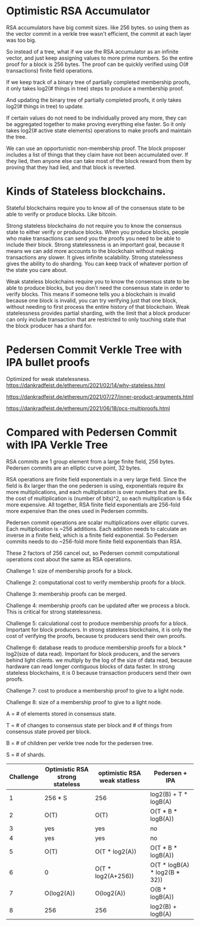 Optimistic RSA Accumulator
==============

RSA accumulators have big commit sizes. like 256 bytes.
so using them as the vector commit in a verkle tree wasn't efficient,
the commit at each layer was too big.

So instead of a tree, what if we use the RSA accumulator as an infinite vector, and just keep assigning values to more prime numbers.
So the entire proof for a block is 256 bytes.
The proof can be quickly verified using O(# transactions) finite field operations.

If we keep track of a binary tree of partially completed membership proofs,
it only takes log2(# things in tree) steps to produce a membership proof.

And updating the binary tree of partially completed proofs,
it only takes log2(# things in tree) to update.

If certain values do not need to be individually proved any more,
they can be aggregated together to make proving everything else faster.
So it only takes log2(# active state elements) operations to make proofs and maintain the tree.

We can use an opportunistic non-membership proof.
The block proposer  includes a list of things that they claim have not been accumulated over.
If they lied, then anyone else can take most of the block reward from them by proving that they had lied, and that block is reverted.

Kinds of Stateless blockchains.
=============

Stateful blockchains require you to know all of the consensus state to be able to verify or produce blocks. Like bitcoin.

Strong stateless blockchains do not require you to know the consensus state to either verify or produce blocks. When you produce blocks, people who make transactions can send you the proofs you need to be able to include their block.
Strong statelessness is an important goal, because it means we can add more accounts to the blockchain without making transactions any slower. It gives infinite scalability.
Strong statelessness gives the ability to do sharding. You can keep track of whatever portion of the state you care about.

Weak stateless blockchains require you to know the consensus state to be able to produce blocks, but you don't need the consensus state in order to verify blocks.
This means if someone tells you a blockchain is invalid because one block is invalid, you can try verifying just that one block, without needing to first process the entire history of that blockchain.
Weak statelessness provides partial sharding, with the limit that a block producer can only include transaction that are restricted to only touching state that the block producer has a shard for.

Pedersen Commit Verkle Tree with IPA bullet proofs
=============

Optimized for weak statelessness. https://dankradfeist.de/ethereum/2021/02/14/why-stateless.html

https://dankradfeist.de/ethereum/2021/07/27/inner-product-arguments.html

https://dankradfeist.de/ethereum/2021/06/18/pcs-multiproofs.html

Compared with Pedersen Commit with IPA Verkle Tree
========

RSA commits are 1 group element from a large finite field, 256 bytes.
Pedersen commits are an elliptic curve point, 32 bytes.

RSA operations are finite field exponentials in a very large field. Since the field is 8x larger than the one pedersen is using, exponentials require 8x more multiplications, and each multiplication is over numbers that are 8x. the cost of multiplication is (number of bits)^2, so each multiplication is 64x more expensive. All together, RSA finite field exponentials are 256-fold more expensive than the ones used in Pedersen commits.

Pedersen commit operations are scalar multiplications over elliptic curves. Each multiplication is ~256 additions. Each addition needs to calculate an inverse in a finite field, which is a finite field exponential. So Pedersen commits needs to do ~256-fold more finite field exponentials than RSA.

These 2 factors of 256 cancel out, so Pedersen commit computational operations cost about the same as RSA operations.

Challenge 1: size of membership proofs for a block.

Challenge 2: computational cost to verify membership proofs for a block. 

Challenge 3: membership proofs can be merged. 

Challenge 4: membership proofs can be updated after we process a block. This is critical for strong statelessness.

Challenge 5: calculational cost to produce membership proofs for a block. Important for block producers. In strong stateless blockchains, it is only the cost of verifying the proofs, because tx producers send their own proofs.

Challenge 6: database reads to produce membership proofs for a block * log2(size of data read). Important for block producers, and the servers behind light clients. we multiply by the log of the size of data read, because hardware can read longer contiguous blocks of data faster. In strong stateless blockchains, it is 0 because transaction producers send their own proofs.

Challenge 7: cost to produce a membership proof to give to a light node.

Challenge 8: size of a membership proof to give to a light node.

A = # of elements stored in consensus state.

T = # of changes to consensus state per block and # of things from consensus state proved per block.

B = # of children per verkle tree node for the pedersen tree.

S = # of shards.


Challenge | Optimistic RSA strong stateless | optimistic RSA weak statless | Pedersen + IPA |
| --- | --- | --- | --- | 
1 | 256 * S     |  256        | log2(B) + T * logB(A) |
2 | O(T)      |  O(T)             | O(T * B * logB(A)) |
3 | yes      |  yes              | no |
4 | yes      |  yes              | no |
5 | O(T)      |  O(T * log2(A))     | O(T * B * logB(A)) |
6 | 0      |  O(T * log2(A+256)) | O(T * logB(A) * log2(B * 32)) |
7 | O(log2(A)) |  O(log2(A))  | O(B * logB(A)) |
8 | 256 | 256 | log2(B) + logB(A) |
 

